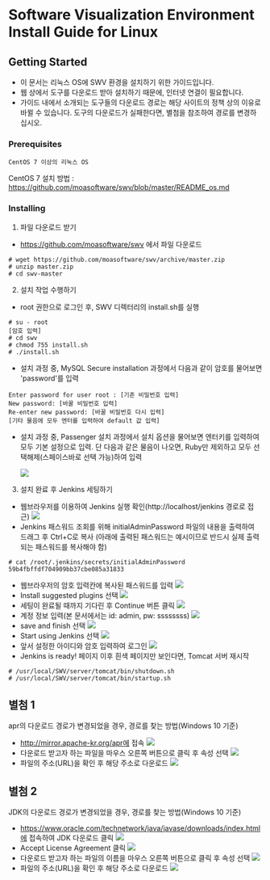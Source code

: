 ﻿# Software Visualization Environment Install Guide for Linux

## Getting Started

- 이 문서는 리눅스 OS에 SWV 환경을 설치하기 위한 가이드입니다.
- 웹 상에서 도구를 다운로드 받아 설치하기 때문에, 인터넷 연결이 필요합니다.
- 가이드 내에서 소개되는 도구들의 다운로드 경로는 해당 사이트의 정책 상의 이유로 바뀔 수 있습니다. 도구의 다운로드가 실패한다면, 별첨을 참조하여 경로를 변경하십시오.

### Prerequisites
```
CentOS 7 이상의 리눅스 OS
```
CentOS 7 설치 방법 : https://github.com/moasoftware/swv/blob/master/README_os.md

### Installing

1. 파일 다운로드 받기
- https://github.com/moasoftware/swv 에서 파일 다운로드
```
# wget https://github.com/moasoftware/swv/archive/master.zip
# unzip master.zip
# cd swv-master
```

2. 설치 작업 수행하기
- root 권한으로 로그인 후, SWV 디렉터리의 install.sh를 실행
```
# su - root
[암호 입력]
# cd swv
# chmod 755 install.sh
# ./install.sh
```

- 설치 과정 중, MySQL Secure installation 과정에서 다음과 같이 암호를 물어보면 'password'를 입력

```
Enter password for user root : [기존 비밀번호 입력]
New password: [바꿀 비밀번호 입력]
Re-enter new password: [바꿀 비밀번호 다시 입력]
[기타 물음에 모두 엔터를 입력하여 default 값 입력]
```

- 설치 과정 중, Passenger 설치 과정에서 설치 옵션을 물어보면 엔터키를 입력하여 모두 기본 설정으로 입력. 단 다음과 같은 물음이 나오면, Ruby만 제외하고 모두 선택해제(스페이스바로 선택 가능)하여 입력

  ![](C:/Users/ws/Desktop/swv2/swv/images/011_rubysetting.jpg)



3. 설치 완료 후 Jenkins 세팅하기

- 웹브라우저를 이용하여 Jenkins 실행 확인(http://localhost/jenkins 경로로 접근)
  ![](C:/Users/ws/Desktop/swv2/swv/images/003_jenkinsresult1.jpg)
- Jenkins 패스워드 조회를 위해 initialAdminPassword 파일의 내용을 출력하여 드래그 후 Ctrl+C로 복사 (아래에 출력된 패스워드는 예시이므로 반드시 실제 출력되는 패스워드를 복사해야 함)

```
# cat /root/.jenkins/secrets/initialAdminPassword
59b4fbffdf704909bb37cbe085a31833

```

- 웹브라우저의 암호 입력칸에 복사된 패스워드를 입력
  ![](C:/Users/ws/Desktop/swv2/swv/images/004_jenkinsresult2.jpg)
- Install suggested plugins 선택
  ![](C:/Users/ws/Desktop/swv2/swv/images/005_jenkinsresult3.jpg)
- 세팅이 완료될 때까지 기다린 후 Continue 버튼 클릭
  ![](C:/Users/ws/Desktop/swv2/swv/images/006_jenkinsresult4.jpg)
- 계정 정보 입력(본 문서에서는 id: admin, pw: ssssssss)
  ![](C:/Users/ws/Desktop/swv2/swv/images/007_jenkinsresult5.jpg)
- save and finish 선택
  ![](C:/Users/ws/Desktop/swv2/swv/images/008_jenkinsresult6.jpg)
- Start using Jenkins 선택
  ![](C:/Users/ws/Desktop/swv2/swv/images/009_jenkinsresult7.jpg)
- 앞서 설정한 아이디와 암호 입력하여 로그인
  ![](C:/Users/ws/Desktop/swv2/swv/images/010_jenkinsresult8.jpg)
- Jenkins is ready! 페이지 이후 흰색 페이지만 보인다면, Tomcat 서버 재시작

```
# /usr/local/SWV/server/tomcat/bin/shutdown.sh
# /usr/local/SWV/server/tomcat/bin/startup.sh

```



## 별첨 1
apr의 다운로드 경로가 변경되었을 경우, 경로를 찾는 방법(Windows 10 기준)
- http://mirror.apache-kr.org/apr에 접속
![](images/013_aprsite1.jpg)
- 다운로드 받고자 하는 파일을 마우스 오른쪽 버튼으로 클릭 후 속성 선택
![](images/014_aprsite2.jpg)
- 파일의 주소(URL)을 확인 후 해당 주소로 다운로드
![](images/015_aprsite3.jpg)



## 별첨 2
JDK의 다운로드 경로가 변경되었을 경우, 경로를 찾는 방법(Windows 10 기준)
- https://www.oracle.com/technetwork/java/javase/downloads/index.html에 접속하여 JDK 다운로드 클릭
![](images/016_jdksite1.jpg)
- Accept License Agreement 클릭
![](images/017_jdksite2.jpg)
- 다운로드 받고자 하는 파일의 이름을 마우스 오른쪽 버튼으로 클릭 후 속성 선택
![](images/018_jdksite3.jpg)
- 파일의 주소(URL)을 확인 후 해당 주소로 다운로드
![](images/019_jdksite4.jpg)
